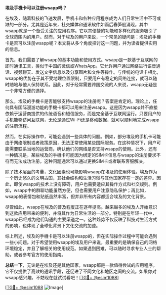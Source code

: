 **埃及手機卡可以注册wsapp吗？**

在埃及，随着科技的飞速发展，手机卡和各种应用程序成为人们日常生活中不可或缺的一部分。尤其是近年来，社交媒体和通讯软件如雨后春笋般涌现，其中wsapp就是一个备受关注的应用程序。它以其便捷的功能和多样化的服务吸引了全球范围内的用户。然而，对于埃及的用户来说，一个常见的疑问是：埃及的手機卡是否可以注册wsapp呢？本文将从多个角度探讨这一问题，并为读者提供实用的信息。

首先，我们需要了解wsapp的基本功能和使用方式。wsapp是一款基于互联网的即时通讯工具，类似于中国的微信或WhatsApp。它允许用户通过网络进行语音通话、视频聊天、发送文字信息以及分享图片和文件等操作。与传统的电话卡相比，wsapp的优势在于其不受地理位置限制，只要用户有稳定的网络连接，就可以随时随地与他人保持联系。因此，对于经常需要跨国交流的人来说，wsapp无疑是一个非常方便的选择。

那么，埃及的手機卡是否能够支持wsapp的注册呢？答案是肯定的。理论上，任何具有国际漫游功能的手機卡都可以用来注册wsapp。这是因为wsapp并不直接依赖于运营商提供的传统语音和短信服务，而是完全基于互联网运行。只要用户的手机能够访问互联网，无论是通过Wi-Fi还是移动数据，就可以顺利地完成wsapp的注册流程。

然而，在实际操作中，可能会遇到一些具体的问题。例如，部分埃及的手机卡可能由于网络限制或者政策原因，无法正常使用某些国际服务。在这种情况下，用户可能需要联系当地的运营商，确认他们的网络是否支持wsapp的使用。此外，还有一种情况是，某些埃及的手機卡可能因为绑定的SIM卡信息与wsapp的注册要求不符而无法成功注册。这种问题通常可以通过更换SIM卡或者联系客服解决。

除了技术层面的考量，文化因素也可能影响wsapp在埃及的使用体验。埃及作为一个历史悠久的文明古国，其社会结构和生活习惯与其他国家存在一定的差异。因此，即使wsapp的技术上没有障碍，用户也需要适应其操作方式和社交规则。例如，wsapp中的群聊功能虽然方便，但也需要用户注意隐私保护；再比如，wsapp的表情包和贴纸虽然丰富，但并非所有内容都适合埃及的文化背景。

尽管如此，wsapp在埃及的普及程度正在逐年提高。越来越多的埃及人开始意识到这款应用带来的便利，并将其作为日常生活的一部分。特别是在年轻一代中，wsapp已经成为他们沟通的主要渠道之一。这种趋势不仅反映了科技对生活方式的影响，也体现了全球化背景下文化交流的加速。

综上所述，埃及的手機卡是可以注册wsapp的，但在实际操作过程中可能会遇到一些小问题。对于希望使用wsapp的埃及用户来说，最重要的是确保自己的网络环境稳定，并且了解相关的使用规范。如果遇到困难，可以随时寻求专业人士的帮助，或者参考官方的使用指南。

**总结一下**，无论是在埃及还是其他国家，wsapp都是一款值得尝试的应用程序。它不仅提供了高效的通讯手段，还促进了不同文化和地区之间的交流。如果你对wsapp感兴趣，不妨现在就试试看吧！[[TG💪+ @esim1088](https://t.me/s/esim1088)]

[[TG💪+ @esim1088](https://t.me/s/esim1088) ![Image](https://i.postimg.cc/4NQfJmqS/Snipaste-2025-05-13-00-14-12.png)]